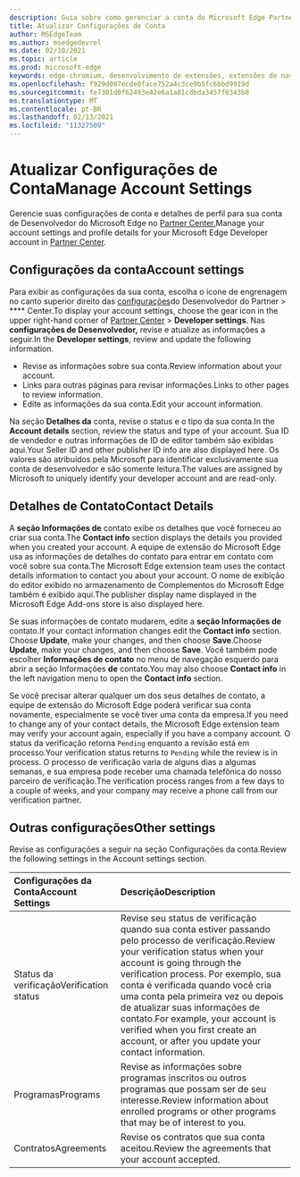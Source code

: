 ```yaml
---
description: Guia sobre como gerenciar a conta do Microsoft Edge Partner Center
title: Atualizar Configurações de Conta
author: MSEdgeTeam
ms.author: msedgedevrel
ms.date: 02/10/2021
ms.topic: article
ms.prod: microsoft-edge
keywords: edge-chromium, desenvolvimento de extensões, extensões de navegador, complementos, partner center, desenvolvedor
ms.openlocfilehash: f929d087ecde0face752a4c3ce9b5fc6bbd9919d
ms.sourcegitcommit: fe7301d0f62493e42e6a1a81cdbda3457f0343b8
ms.translationtype: MT
ms.contentlocale: pt-BR
ms.lasthandoff: 02/13/2021
ms.locfileid: "11327509"
---
```

# <span data-ttu-id="b7327-104">Atualizar Configurações de Conta</span><span class="sxs-lookup"><span data-stu-id="b7327-104">Manage Account Settings</span></span>  

<span data-ttu-id="b7327-105">Gerencie suas configurações de conta e detalhes de perfil para sua conta de Desenvolvedor do Microsoft Edge no [Partner Center.][MicrosoftPartnerCenter]</span><span class="sxs-lookup"><span data-stu-id="b7327-105">Manage your account settings and profile details for your Microsoft Edge Developer account in [Partner Center][MicrosoftPartnerCenter].</span></span>  

## <span data-ttu-id="b7327-106">Configurações da conta</span><span class="sxs-lookup"><span data-stu-id="b7327-106">Account settings</span></span>  

<span data-ttu-id="b7327-107">Para exibir as configurações da sua conta, escolha o ícone de engrenagem no canto superior direito das [configurações][MicrosoftPartnerCenter]do Desenvolvedor do Partner  >  \*\*\*\* Center.</span><span class="sxs-lookup"><span data-stu-id="b7327-107">To display your account settings, choose the gear icon in the upper right-hand corner of [Partner Center][MicrosoftPartnerCenter] > **Developer settings**.</span></span>  <span data-ttu-id="b7327-108">Nas **configurações de Desenvolvedor,** revise e atualize as informações a seguir.</span><span class="sxs-lookup"><span data-stu-id="b7327-108">In the **Developer settings**, review and update the following information.</span></span>  

*   <span data-ttu-id="b7327-109">Revise as informações sobre sua conta.</span><span class="sxs-lookup"><span data-stu-id="b7327-109">Review information about your account.</span></span>  
*   <span data-ttu-id="b7327-110">Links para outras páginas para revisar informações.</span><span class="sxs-lookup"><span data-stu-id="b7327-110">Links to other pages to review information.</span></span>  
*   <span data-ttu-id="b7327-111">Edite as informações da sua conta.</span><span class="sxs-lookup"><span data-stu-id="b7327-111">Edit your account information.</span></span>  
    
<span data-ttu-id="b7327-112">Na seção **Detalhes da** conta, revise o status e o tipo da sua conta.</span><span class="sxs-lookup"><span data-stu-id="b7327-112">In the **Account details** section, review the status and type of your account.</span></span>  <span data-ttu-id="b7327-113">Sua ID de vendedor e outras informações de ID de editor também são exibidas aqui.</span><span class="sxs-lookup"><span data-stu-id="b7327-113">Your Seller ID and other publisher ID info are also displayed here.</span></span>  <span data-ttu-id="b7327-114">Os valores são atribuídos pela Microsoft para identificar exclusivamente sua conta de desenvolvedor e são somente leitura.</span><span class="sxs-lookup"><span data-stu-id="b7327-114">The values are assigned by Microsoft to uniquely identify your developer account and are read-only.</span></span>  

## <span data-ttu-id="b7327-115">Detalhes de Contato</span><span class="sxs-lookup"><span data-stu-id="b7327-115">Contact Details</span></span>  

<span data-ttu-id="b7327-116">A **seção Informações de** contato exibe os detalhes que você forneceu ao criar sua conta.</span><span class="sxs-lookup"><span data-stu-id="b7327-116">The **Contact info** section displays the details you provided when you created your account.</span></span>  <span data-ttu-id="b7327-117">A equipe de extensão do Microsoft Edge usa as informações de detalhes do contato para entrar em contato com você sobre sua conta.</span><span class="sxs-lookup"><span data-stu-id="b7327-117">The Microsoft Edge extension team uses the contact details information to contact you about your account.</span></span>  <span data-ttu-id="b7327-118">O nome de exibição do editor exibido no armazenamento de Complementos do Microsoft Edge também é exibido aqui.</span><span class="sxs-lookup"><span data-stu-id="b7327-118">The publisher display name displayed in the Microsoft Edge Add-ons store is also displayed here.</span></span>  
  
<span data-ttu-id="b7327-119">Se suas informações de contato mudarem, edite a **seção Informações de** contato.</span><span class="sxs-lookup"><span data-stu-id="b7327-119">If your contact information changes edit the **Contact info** section.</span></span>  <span data-ttu-id="b7327-120">Choose **Update**, make your changes, and then choose **Save**.</span><span class="sxs-lookup"><span data-stu-id="b7327-120">Choose **Update**, make your changes, and then choose **Save**.</span></span>  <span data-ttu-id="b7327-121">Você também pode escolher **Informações de contato** no menu de navegação esquerdo para abrir a seção Informações **de** contato.</span><span class="sxs-lookup"><span data-stu-id="b7327-121">You may also choose **Contact info** in the left navigation menu to open the **Contact info** section.</span></span>  

<span data-ttu-id="b7327-122">Se você precisar alterar qualquer um dos seus detalhes de contato, a equipe de extensão do Microsoft Edge poderá verificar sua conta novamente, especialmente se você tiver uma conta da empresa.</span><span class="sxs-lookup"><span data-stu-id="b7327-122">If you need to change any of your contact details, the Microsoft Edge extension team may verify your account again, especially if you have a company account.</span></span>  <span data-ttu-id="b7327-123">O status da verificação retorna `Pending` enquanto a revisão está em processo.</span><span class="sxs-lookup"><span data-stu-id="b7327-123">Your verification status returns to `Pending` while the review is in process.</span></span>  <span data-ttu-id="b7327-124">O processo de verificação varia de alguns dias a algumas semanas, e sua empresa pode receber uma chamada telefônica do nosso parceiro de verificação.</span><span class="sxs-lookup"><span data-stu-id="b7327-124">The verification process ranges from a few days to a couple of weeks, and your company may receive a phone call from our verification partner.</span></span>  

## <span data-ttu-id="b7327-125">Outras configurações</span><span class="sxs-lookup"><span data-stu-id="b7327-125">Other settings</span></span>  

<span data-ttu-id="b7327-126">Revise as configurações a seguir na seção Configurações da conta.</span><span class="sxs-lookup"><span data-stu-id="b7327-126">Review the following settings in the Account settings section.</span></span>  

| <span data-ttu-id="b7327-127">Configurações da Conta</span><span class="sxs-lookup"><span data-stu-id="b7327-127">Account Settings</span></span> | <span data-ttu-id="b7327-128">Descrição</span><span class="sxs-lookup"><span data-stu-id="b7327-128">Description</span></span> |  
|:--- |:--- |  
| <span data-ttu-id="b7327-129">Status da verificação</span><span class="sxs-lookup"><span data-stu-id="b7327-129">Verification status</span></span> | <span data-ttu-id="b7327-130">Revise seu status de verificação quando sua conta estiver passando pelo processo de verificação.</span><span class="sxs-lookup"><span data-stu-id="b7327-130">Review your verification status when your account is going through the verification process.</span></span>  <span data-ttu-id="b7327-131">Por exemplo, sua conta é verificada quando você cria uma conta pela primeira vez ou depois de atualizar suas informações de contato.</span><span class="sxs-lookup"><span data-stu-id="b7327-131">For example, your account is verified when you first create an account, or after you update your contact information.</span></span>  |  
| <span data-ttu-id="b7327-132">Programas</span><span class="sxs-lookup"><span data-stu-id="b7327-132">Programs</span></span> | <span data-ttu-id="b7327-133">Revise as informações sobre programas inscritos ou outros programas que possam ser de seu interesse.</span><span class="sxs-lookup"><span data-stu-id="b7327-133">Review information about enrolled programs or other programs that may be of interest to you.</span></span>  
| <span data-ttu-id="b7327-134">Contratos</span><span class="sxs-lookup"><span data-stu-id="b7327-134">Agreements</span></span> | <span data-ttu-id="b7327-135">Revise os contratos que sua conta aceitou.</span><span class="sxs-lookup"><span data-stu-id="b7327-135">Review the agreements that your account accepted.</span></span>  |  

<!-- links -->  

[MicrosoftPartnerCenter]: https://partner.microsoft.com/dashboard/microsoftedge/public/login?ref=dd "Partner Center"  
